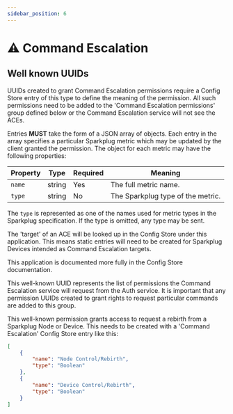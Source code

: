 ```yaml
---
sidebar_position: 6
---
```


# ⚠️ Command Escalation

## Well known UUIDs

<WellKnownUUID type='Application' name='Command Escalation'
    uuid='60e99f28-67fe-4344-a6ab-b1edb8b8e810'
    description='Commands permitted by a given permission.'/>

UUIDs created to grant Command Escalation permissions require a Config
Store entry of this type to define the meaning of the permission. All
such permissions need to be added to the 'Command Escalation
permissions' group defined below or the Command Escalation service will
not see the ACEs.

Entries **MUST** take the form of a JSON array of objects. Each entry in
the array specifies a particular Sparkplug metric which may be updated
by the client granted the permission. The object for each metric may
have the following properties:

| Property | Type |Required | Meaning |
|---|---|---|---|
| `name` | string | Yes | The full metric name. |
| `type` | string | No | The Sparkplug type of the metric. |

The `type` is represented as one of the names used for metric types
in the Sparkplug specification. If the type is omitted, any type may be
sent.

<WellKnownUUID type='Application' name='Sparkplug Address Information'
    uuid='8e32801b-f35a-4cbf-a5c3-2af64d3debd7'
    description='The Sparkplug address used by an object.'/>

The 'target' of an ACE will be looked up in the Config Store under this
application. This means static entries will need to be created for
Sparkplug Devices intended as Command Escalation targets.

This application is documented more fully in the Config Store
documentation.

<WellKnownUUID type='Permission Group' name='Command Escalation permissions'
    uuid='9584ee09-a35a-4278-bc13-21a8be1f007c'
    description='Permissions recognised by the Command Escalation service.'/>

This well-known UUID represents the list of permissions the Command
Escalation service will request from the Auth service. It is important
that any permission UUIDs created to grant rights to request particular
commands are added to this group.

<WellKnownUUID type='Permission' name='Rebirth'
    uuid='fbb9c25d-386d-4966-a325-f16471d9f7be'
    description='Allow requesting a Sparkplug rebirth.'/>

This well-known permission grants access to request a rebirth from a
Sparkplug Node or Device. This needs to be created with a 'Command
Escalation' Config Store entry like this:

```json
[
    {
        "name": "Node Control/Rebirth",
        "type": "Boolean"
    },
    {
        "name": "Device Control/Rebirth",
        "type": "Boolean"
    }
]
```
